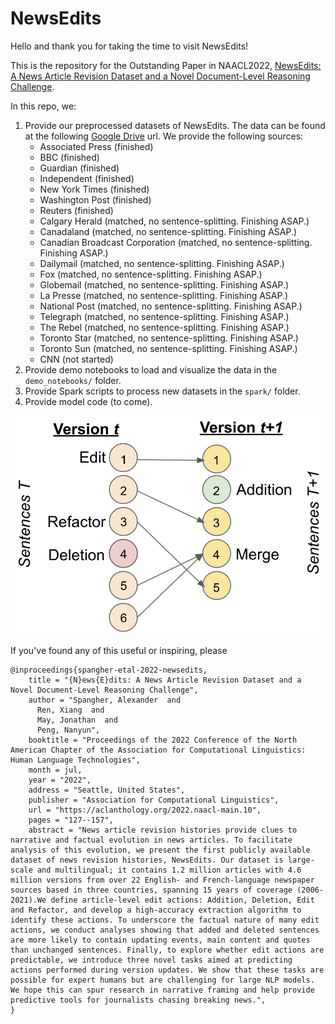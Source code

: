 # NewsEdits

Hello and thank you for taking the time to visit NewsEdits! 

This is the repository for the Outstanding Paper in NAACL2022, [NewsEdits: A News Article Revision Dataset and a Novel Document-Level Reasoning Challenge](https://aclanthology.org/2022.naacl-main.10/).

In this repo, we:

1. Provide our preprocessed datasets of NewsEdits. The data can be found at the following [Google Drive](https://drive.google.com/drive/folders/17a5S3liA0C91XbgnMBUQBo-NVb22Z9xf?usp=sharing) url. We provide the following sources: 
    * Associated Press (finished)
    * BBC (finished)
    * Guardian (finished)
    * Independent (finished)
    * New York Times (finished)
    * Washington Post (finished)
    * Reuters (finished)
    * Calgary Herald (matched, no sentence-splitting. Finishing ASAP.)
    * Canadaland (matched, no sentence-splitting. Finishing ASAP.)
    * Canadian Broadcast Corporation (matched, no sentence-splitting. Finishing ASAP.)
    * Dailymail (matched, no sentence-splitting. Finishing ASAP.)
    * Fox (matched, no sentence-splitting. Finishing ASAP.)
    * Globemail (matched, no sentence-splitting. Finishing ASAP.)
    * La Presse (matched, no sentence-splitting. Finishing ASAP.)
    * National Post (matched, no sentence-splitting. Finishing ASAP.)
    * Telegraph (matched, no sentence-splitting. Finishing ASAP.)
    * The Rebel (matched, no sentence-splitting. Finishing ASAP.)
    * Toronto Star (matched, no sentence-splitting. Finishing ASAP.)
    * Toronto Sun (matched, no sentence-splitting. Finishing ASAP.)
    * CNN (not started)
2. Provide demo notebooks to load and visualize the data in the `demo_notebooks/` folder.     
3. Provide Spark scripts to process new datasets in the `spark/` folder.
4. Provide model code (to come).  
    

![Demo](img/sentence-diagram.png) 


If you've found any of this useful or inspiring, please

```angular2
@inproceedings{spangher-etal-2022-newsedits,
    title = "{N}ews{E}dits: A News Article Revision Dataset and a Novel Document-Level Reasoning Challenge",
    author = "Spangher, Alexander  and
      Ren, Xiang  and
      May, Jonathan  and
      Peng, Nanyun",
    booktitle = "Proceedings of the 2022 Conference of the North American Chapter of the Association for Computational Linguistics: Human Language Technologies",
    month = jul,
    year = "2022",
    address = "Seattle, United States",
    publisher = "Association for Computational Linguistics",
    url = "https://aclanthology.org/2022.naacl-main.10",
    pages = "127--157",
    abstract = "News article revision histories provide clues to narrative and factual evolution in news articles. To facilitate analysis of this evolution, we present the first publicly available dataset of news revision histories, NewsEdits. Our dataset is large-scale and multilingual; it contains 1.2 million articles with 4.6 million versions from over 22 English- and French-language newspaper sources based in three countries, spanning 15 years of coverage (2006-2021).We define article-level edit actions: Addition, Deletion, Edit and Refactor, and develop a high-accuracy extraction algorithm to identify these actions. To underscore the factual nature of many edit actions, we conduct analyses showing that added and deleted sentences are more likely to contain updating events, main content and quotes than unchanged sentences. Finally, to explore whether edit actions are predictable, we introduce three novel tasks aimed at predicting actions performed during version updates. We show that these tasks are possible for expert humans but are challenging for large NLP models. We hope this can spur research in narrative framing and help provide predictive tools for journalists chasing breaking news.",
}
```